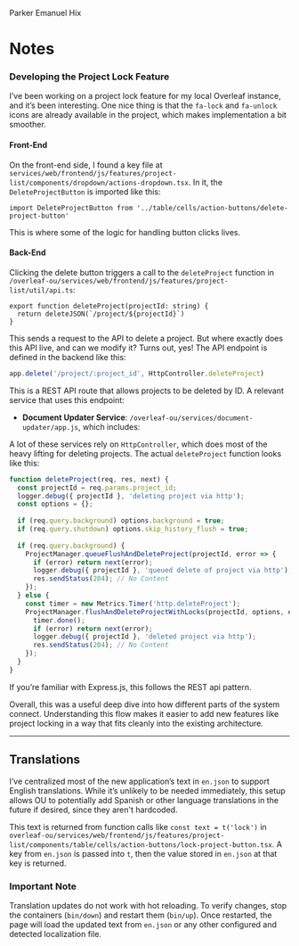 Parker Emanuel Hix

# Notes

### Developing the Project Lock Feature

I’ve been working on a project lock feature for my local Overleaf instance, and it’s been interesting. One nice thing is that the `fa-lock` and `fa-unlock` icons are already available in the project, which makes implementation a bit smoother.

#### Front-End

On the front-end side, I found a key file at `services/web/frontend/js/features/project-list/components/dropdown/actions-dropdown.tsx`. In it, the `DeleteProjectButton` is imported like this:

```tsx
import DeleteProjectButton from '../table/cells/action-buttons/delete-project-button'
```

This is where some of the logic for handling button clicks lives.

#### Back-End

Clicking the delete button triggers a call to the `deleteProject` function in `/overleaf-ou/services/web/frontend/js/features/project-list/util/api.ts`:

```tsx
export function deleteProject(projectId: string) {
  return deleteJSON(`/project/${projectId}`)
}
```

This sends a request to the API to delete a project. But where exactly does this API live, and can we modify it? Turns out, yes! The API endpoint is defined in the backend like this:

```js
app.delete('/project/:project_id', HttpController.deleteProject)
```

This is a REST API route that allows projects to be deleted by ID. 
A relevant service that uses this endpoint:
- **Document Updater Service**: `/overleaf-ou/services/document-updater/app.js`, which includes:

A lot of these services rely on `HttpController`, which does most of the heavy lifting for deleting projects. The actual `deleteProject` function looks like this:

```js
function deleteProject(req, res, next) {
  const projectId = req.params.project_id;
  logger.debug({ projectId }, 'deleting project via http');
  const options = {};
  
  if (req.query.background) options.background = true;
  if (req.query.shutdown) options.skip_history_flush = true;
  
  if (req.query.background) {
    ProjectManager.queueFlushAndDeleteProject(projectId, error => {
      if (error) return next(error);
      logger.debug({ projectId }, 'queued delete of project via http');
      res.sendStatus(204); // No Content
    });
  } else {
    const timer = new Metrics.Timer('http.deleteProject');
    ProjectManager.flushAndDeleteProjectWithLocks(projectId, options, error => {
      timer.done();
      if (error) return next(error);
      logger.debug({ projectId }, 'deleted project via http');
      res.sendStatus(204); // No Content
    });
  }
}
```


If you’re familiar with Express.js, this follows the REST api pattern.


Overall, this was a useful deep dive into how different parts of the system connect. Understanding this flow makes it easier to add new features like project locking in a way that fits cleanly into the existing architecture.

---

## Translations

I’ve centralized most of the new application’s text in `en.json` to support English translations. While it’s unlikely to be needed immediately, this setup allows OU to potentially add Spanish or other language translations in the future if desired, since they aren't hardcoded.

This text is returned from function calls like `const text = t('lock')` in `overleaf-ou/services/web/frontend/js/features/project-list/components/table/cells/action-buttons/lock-project-button.tsx`. A key from `en.json` is passed into `t`, then the value stored in `en.json` at that key is returned.


### Important Note

Translation updates do not work with hot reloading. To verify changes, stop the containers (`bin/down`) and restart them (`bin/up`). Once restarted, the page will load the updated text from `en.json` or any other configured and detected localization file.